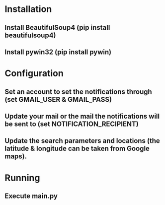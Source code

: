 # Installation
## Install BeautifulSoup4 (pip install beautifulsoup4)
## Install pywin32 (pip install pywin)

# Configuration
## Set an account to set the notifications through (set GMAIL_USER & GMAIL_PASS)
## Update your mail or the mail the notifications will be sent to (set NOTIFICATION_RECIPIENT)
## Update the search parameters and locations (the latitude & longitude can be taken from Google maps).

# Running
## Execute main.py